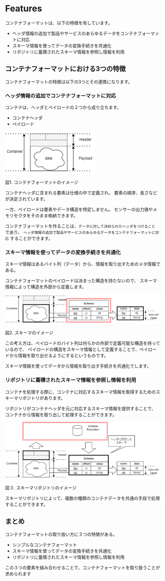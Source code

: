 # Features

コンテナフォーマットは、以下の特徴を有しています。
- ヘッダ情報の追加で製品やサービスのあらゆるデータをコンテナフォーマットに対応
- スキーマ情報を使ってデータの変換手続きを共通化
- リポジトリに蓄積されたスキーマ情報を参照し情報を利用

## コンテナフォーマットにおける3つの特徴

コンテナフォーマットの特徴は以下の3つとその連携になります。

### ヘッダ情報の追加でコンテナフォーマットに対応

コンテナは、ヘッダとペイロードの２つから成り立ちます。

- コンテナヘッダ
- ペイロード

![コンテナフォーマットのイメージ](container.drawio.png)

図1. コンテナフォーマットのイメージ

コンテナヘッダに含まれる要素は仕様の中で定義され、
要素の順序、長さなどが決定されています。

一方、ペイロードは要素やデータ構造を特定しません。
センサーの出力値やメモリセクタをそのまま格納できます。

コンテナフォーマットを作ることは、`データに対して決められたヘッダをつけること` であり、
`ヘッダ情報の追加で製品やサービスのあらゆるデータをコンテナフォーマットに対応` することができます。

### スキーマ情報を使ってデータの変換手続きを共通化

スキーマ情報はあるバイト列（データ）から、情報を取り出すためのメタ情報である。

コンテナフォーマットのペイロードは決まった構造を持たないので、
スキーマ情報によって構造を外部から定義します。


![スキーマとペイロード](scheme.drawio.png)

図2. スキーマのイメージ

この考え方は、ペイロードのバイト列は何らかの外部で定義可能な構造を持っているので、
ペイロードの構造をスキーマ情報として定義することで、ペイロードから情報を取り出せるようにするというものです。

スキーマ情報を使ってデータから情報を取り出す手続きを共通化でします。


### リポジトリに蓄積されたスキーマ情報を参照し情報を利用

コンテナを処理する際に、コンテナに対応するスキーマ情報を取得するためのスキーマリポジトリがあります。

リポジトリがコンテナヘッダを元に対応するスキーマ情報を提供することで、
コンテナから情報を取り出して処理することができます。

![スキーマとスキーマリポジトリ](repository.drawio.png)

図３. スキーマリポジトリのイメージ

スキーマリポジトリによって、複数の種類のコンテナデータを共通の手段で処理することができます。


## まとめ

コンテナフォーマットの取り扱い方に３つの特徴がある。

- シンプルなコンテナフォーマット
- スキーマ情報を使ってデータの変換手続きを共通化
- リポジトリに蓄積されたスキーマ情報を参照し情報を利用

この３つの要素を組み合わせることで、コンテナフォーマットを取り扱うことが求められます
